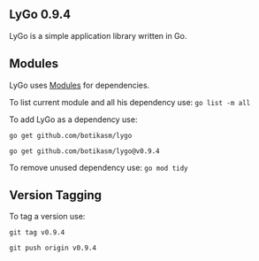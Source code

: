 LyGo 0.9.4
-

LyGo is a simple application library written in Go.

Modules
-

LyGo uses [Modules](https://blog.golang.org/using-go-modules) for dependencies.

To list current module and all his dependency use:
`go list -m all`

To add LyGo as a dependency use:

`go get github.com/botikasm/lygo`

`go get github.com/botikasm/lygo@v0.9.4`

To remove unused dependency use:
`go mod tidy`

Version Tagging
-
To tag a version use:

`git tag v0.9.4` 

`git push origin v0.9.4`